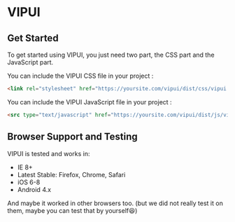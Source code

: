 # VIPUI

Get Started
-----------
To get started using VIPUI, you just need two part, the CSS part and the JavaScript part.

You can include the VIPUI CSS file in your project :

```html
<link rel="stylesheet" href="https://yoursite.com/vipui/dist/css/vipui.css">
```

You can include the VIPUI JavaScript file in your project :

```html
<src type="text/javascript" href="https://yoursite.com/vipui/dist/js/vipui.js"></script>
```

Browser Support and Testing
---------------------------

VIPUI is tested and works in:

* IE 8+
* Latest Stable: Firefox, Chrome, Safari
* iOS 6-8
* Android 4.x

And maybe it worked in other browsers too. 
(but we did not really test it on them, maybe you can test that by yourself:laughing:)